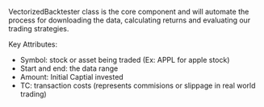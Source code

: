 VectorizedBacktester class is the core component and will automate the process for downloading the data, calculating returns and evaluating our trading strategies.

Key Attributes:
- Symbol: stock or asset being traded (Ex: APPL for apple stock)
- Start and end: the data range
- Amount: Initial Captial invested
- TC: transaction costs (represents commisions or slippage in real world trading)